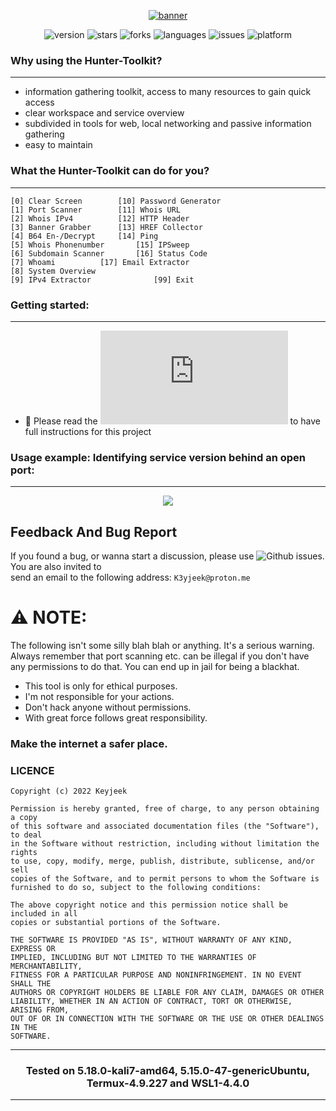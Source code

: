 <div align="center">
  
  <a href="https://github.com/Keyj33k/Hunter/archive/refs/heads/main.zip"><img src="https://github.com/Keyj33k/Hunter-Toolkit/blob/main/imgs/htkit.svg" alt="banner"/></a>
  
![version](https://img.shields.io/badge/Version-1.1.14-informational?style=flat&logo=&logoColor=white&color=red) ![stars](https://img.shields.io/github/stars/Keyj33k/Hunter-Toolkit?style=social) ![forks](https://img.shields.io/github/forks/Keyj33k/Hunter-Toolkit?label=Forks&logo=&logoColor=white&color=blue) ![languages](https://img.shields.io/github/languages/count/Keyj33k/Hunter-Toolkit?style=social&logo=&logoColor=white&color=blue) ![issues](https://img.shields.io/github/last-commit/Keyj33k/Hunter-Toolkit?style=flat&logo=&logoColor=white&color=blue) ![platform](https://img.shields.io/badge/Platform-Linux-informational?style=flat&logo=&logoColor=white&color=green) 

</div>

### Why using the Hunter-Toolkit?
---
- information gathering toolkit, access to many resources to gain quick access
- clear workspace and service overview
- subdivided in tools for web, local networking and passive information gathering
- easy to maintain

### What the Hunter-Toolkit can do for you?
---
```
[0] Clear Screen		[10] Password Generator
[1] Port Scanner		[11] Whois URL
[2] Whois IPv4			[12] HTTP Header
[3] Banner Grabber		[13] HREF Collector
[4] B64 En-/Decrypt		[14] Ping
[5] Whois Phonenumber		[15] IPSweep
[6] Subdomain Scanner		[16] Status Code
[7] Whoami			[17] Email Extractor
[8] System Overview		
[9] IPv4 Extractor              [99] Exit
```

### Getting started:
---
- :book: Please read the ![docs](https://github.com/Keyj33k/Hunter-Toolkit/blob/main/DOCS/INSTALLATION.md) to have full instructions for this project


### Usage example: Identifying service version behind an open port:
---
<div align="center">
  <img src="https://github.com/Keyj33k/Hunter-Toolkit/blob/main/imgs/demo.gif?raw=true"/>
</div>

## Feedback And Bug Report

If you found a bug, or wanna start a discussion, please use ![Github issues](https://github.com/Keyj33k/htkit/issues). You are also invited to <br>
send an email to the following address: `K3yjeek@proton.me`

# :warning: NOTE:

The following isn't some silly blah blah or anything. It's a serious warning.
Always remember that port scanning etc. can be illegal if you don't have any
permissions to do that. You can end up in jail for being a blackhat.

- This tool is only for ethical purposes. 
- I'm not responsible for your actions. 
- Don't hack anyone without permissions.
- With great force follows great responsibility.

### Make the internet a safer place.

### LICENCE
```
Copyright (c) 2022 Keyjeek

Permission is hereby granted, free of charge, to any person obtaining a copy
of this software and associated documentation files (the "Software"), to deal
in the Software without restriction, including without limitation the rights
to use, copy, modify, merge, publish, distribute, sublicense, and/or sell
copies of the Software, and to permit persons to whom the Software is
furnished to do so, subject to the following conditions:

The above copyright notice and this permission notice shall be included in all
copies or substantial portions of the Software.

THE SOFTWARE IS PROVIDED "AS IS", WITHOUT WARRANTY OF ANY KIND, EXPRESS OR
IMPLIED, INCLUDING BUT NOT LIMITED TO THE WARRANTIES OF MERCHANTABILITY,
FITNESS FOR A PARTICULAR PURPOSE AND NONINFRINGEMENT. IN NO EVENT SHALL THE
AUTHORS OR COPYRIGHT HOLDERS BE LIABLE FOR ANY CLAIM, DAMAGES OR OTHER
LIABILITY, WHETHER IN AN ACTION OF CONTRACT, TORT OR OTHERWISE, ARISING FROM,
OUT OF OR IN CONNECTION WITH THE SOFTWARE OR THE USE OR OTHER DEALINGS IN THE
SOFTWARE.
```

---

<div align="center">

### Tested on 5.18.0-kali7-amd64, 5.15.0-47-genericUbuntu, Termux-4.9.227 and WSL1-4.4.0 

</div>

---


